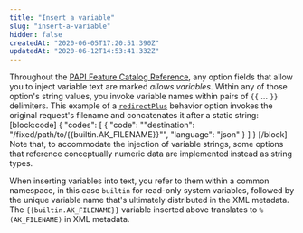 ```yaml
---
title: "Insert a variable"
slug: "insert-a-variable"
hidden: false
createdAt: "2020-06-05T17:20:51.390Z"
updatedAt: "2020-06-12T14:53:41.332Z"
---
```

Throughout the [PAPI Feature Catalog Reference](https://learn.akamai.com/en-us/api/core_features/property_manager/vlatest.html), any option fields that allow you to inject variable text are marked _allows variables_. Within any of those option's string values, you invoke variable names within pairs of `{{` ... `}}` delimiters. This example of a [`redirectPlus`](https://learn.akamai.com/en-us/api/core_features/property_manager/vlatest.html#redirectplus) behavior option invokes the original request's filename and concatenates it after a static string:
[block:code]
{
  "codes": [
    {
      "code": "\"destination\": \"/fixed/path/to/{{builtin.AK_FILENAME}}\"",
      "language": "json"
    }
  ]
}
[/block]
Note that, to accommodate the injection of variable strings, some options that reference conceptually numeric data are implemented instead as string types.

When inserting variables into text, you refer to them within a common namespace, in this case `builtin` for read-only system variables, followed by the unique variable name that's ultimately distributed in the XML metadata. The `{{builtin.AK_FILENAME}}` variable inserted above translates to `%(AK_FILENAME)` in XML metadata.